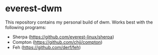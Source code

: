 # everest-dwm
This repository contains my personal build of dwm. Works best with the following programs:

- Sherpa (https://github.com/everest-linux/sherpa)
- Compton (https://github.com/chjj/compton)
- Feh (https://github.com/derf/feh)
